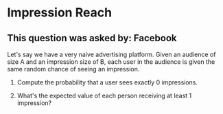 # Impression Reach

## This question was asked by: Facebook

Let's say we have a very naive advertising platform. Given an audience of size A and an impression size of B, each user in the audience is given the same random chance of seeing an impression. 

1. Compute the probability that a user sees exactly 0 impressions. 

2. What's the expected value of each person receiving at least 1 impression?
